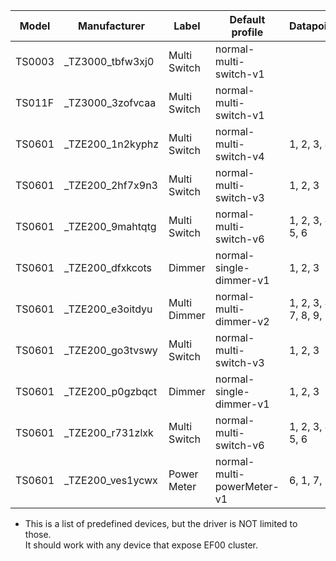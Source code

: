 | Model  | Manufacturer      | Label        | Default profile            | Datapoints                             |
| ------ | ----------------- | ------------ | -------------------------- | -------------------------------------- |
| TS0003 | \_TZ3000_tbfw3xj0 | Multi Switch | normal-multi-switch-v1     |                                        |
| TS011F | \_TZ3000_3zofvcaa | Multi Switch | normal-multi-switch-v1     |                                        |
| TS0601 | \_TZE200_1n2kyphz | Multi Switch | normal-multi-switch-v4     |   1,   2,   3,   4                     |
| TS0601 | \_TZE200_2hf7x9n3 | Multi Switch | normal-multi-switch-v3     |   1,   2,   3                          |
| TS0601 | \_TZE200_9mahtqtg | Multi Switch | normal-multi-switch-v6     |   1,   2,   3,   4,   5,   6           |
| TS0601 | \_TZE200_dfxkcots | Dimmer       | normal-single-dimmer-v1    |   1,   2,   3                          |
| TS0601 | \_TZE200_e3oitdyu | Multi Dimmer | normal-multi-dimmer-v2     |   1,   2,   3,   4,   7,   8,   9,  10 |
| TS0601 | \_TZE200_go3tvswy | Multi Switch | normal-multi-switch-v3     |   1,   2,   3                          |
| TS0601 | \_TZE200_p0gzbqct | Dimmer       | normal-single-dimmer-v1    |   1,   2,   3                          |
| TS0601 | \_TZE200_r731zlxk | Multi Switch | normal-multi-switch-v6     |   1,   2,   3,   4,   5,   6           |
| TS0601 | \_TZE200_ves1ycwx | Power Meter  | normal-multi-powerMeter-v1 |   6,   1,   7,   8                     |

- This is a list of predefined devices, but the driver is NOT limited to those.<br />It should work with any device that expose EF00 cluster.

